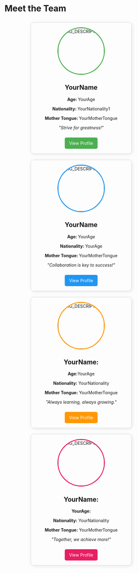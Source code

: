 # Meet the Team

<div style="display: flex; flex-wrap: wrap; justify-content: space-around;">

  <div style="flex: 1; min-width: 250px; max-width: 300px; margin: 10px; text-align: center; border: 1px solid #ddd; border-radius: 10px; padding: 15px; box-shadow: 2px 2px 12px rgba(0,0,0,0.1);">
    <img src="./imagesYOUR_IMAGE.jpg" alt="IMG_DESCRIPTION" style="width: 150px; height: 150px; border-radius: 50%; object-fit: cover; border: 3px solid #4CAF50;">
    <h2>YourName</h2>
    <p><strong>Age: </strong>YourAge</p>
    <p><strong>Nationality: </strong>YourNationality1</p>
    <p><strong>Mother Tongue: </strong>YourMotherTongue</p>
    <p><em>"Strive for greatness!"</em></p>
    <a href="./YOUR_FILE_NAME.md" style="display: inline-block; margin-top: 10px; padding: 10px 15px; background-color: #4CAF50; color: white; text-decoration: none; border-radius: 5px;">View Profile</a>
  </div>

  <div style="flex: 1; min-width: 250px; max-width: 300px; margin: 10px; text-align: center; border: 1px solid #ddd; border-radius: 10px; padding: 15px; box-shadow: 2px 2px 12px rgba(0,0,0,0.1);">
    <img src="./images/YOUR_IMAGE.jpg" alt="IMG_DESCRIPTION" style="width: 150px; height: 150px; border-radius: 50%; object-fit: cover; border: 3px solid #2196F3;">
    <h2>YourName</h2>
    <p><strong>Age: </strong>YourAge</p>
    <p><strong>Nationality: </strong> YourAge</p>
    <p><strong>Mother Tongue: </strong>YourMotherTongue</p>
    <p><em>"Collaboration is key to success!"</em></p>
    <a href="./YOUR_FILE_NAME.md" style="display: inline-block; margin-top: 10px; padding: 10px 15px; background-color: #2196F3; color: white; text-decoration: none; border-radius: 5px;">View Profile</a>
  </div>

  <div style="flex: 1; min-width: 250px; max-width: 300px; margin: 10px; text-align: center; border: 1px solid #ddd; border-radius: 10px; padding: 15px; box-shadow: 2px 2px 12px rgba(0,0,0,0.1);">
    <img src="./images/YOUR_IMAGE.jpg" alt="IMG_DESCRIPTION" style="width: 150px; height: 150px; border-radius: 50%; object-fit: cover; border: 3px solid #FF9800;">
    <h2>YourName:</h2>
    <p><strong>Age:</strong>YourAge</p>
    <p><strong>Nationality:</strong> YourNationality</p>
    <p><strong>Mother Tongue:</strong> YourMotherTongue</p>
    <p><em>"Always learning, always growing."</em></p>
    <a href="./YOUR_FILE_NAME.md" style="display: inline-block; margin-top: 10px; padding: 10px 15px; background-color: #FF9800; color: white; text-decoration: none; border-radius: 5px;">View Profile</a>
  </div>

  <div style="flex: 1; min-width: 250px; max-width: 300px; margin: 10px; text-align: center; border: 1px solid #ddd; border-radius: 10px; padding: 15px; box-shadow: 2px 2px 12px rgba(0,0,0,0.1);">
    <img src="./images/collaborator3-photo.jpg" alt="IMG_DESCRIPTION" style="width: 150px; height: 150px; border-radius: 50%; object-fit: cover; border: 3px solid #E91E63;">
    <h2>YourName:</h2>
    <p><strong>YourAge:</strong> </p>
    <p><strong>Nationality:</strong> YourNationality</p>
    <p><strong>Mother Tongue:</strong> YourMotherTongue</p>
    <p><em>"Together, we achieve more!"</em></p>
    <a href="./YOUR_FILE_NAME.md" style="display: inline-block; margin-top: 10px; padding: 10px 15px; background-color: #E91E63; color: white; text-decoration: none; border-radius: 5px;">View Profile</a>
  </div>

</div>
